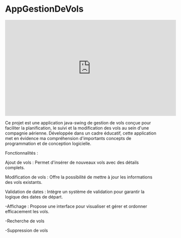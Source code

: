# AppGestionDeVols

<iframe width="560" height="315" src="https://www.youtube.com/embed/KGJMfQbGMw0" frameborder="0" allowfullscreen></iframe>

Ce projet est une application java-swing de gestion de vols conçue pour faciliter la planification, le suivi et la modification des vols au sein d'une compagnie aérienne. Développée dans un cadre éducatif, cette application met en évidence ma compréhension d'importants concepts de programmation et de conception logicielle.

Fonctionnalités :

Ajout de vols : Permet d'insérer de nouveaux vols avec des détails complets. 

Modification de vols : Offre la possibilité de mettre à jour les informations des vols existants.

Validation de dates : Intègre un système de validation pour garantir la logique des dates de départ.

-Affichage : Propose une interface pour visualiser et gérer et ordonner efficacement les vols.

-Recherche de vols

-Suppression de vols 
